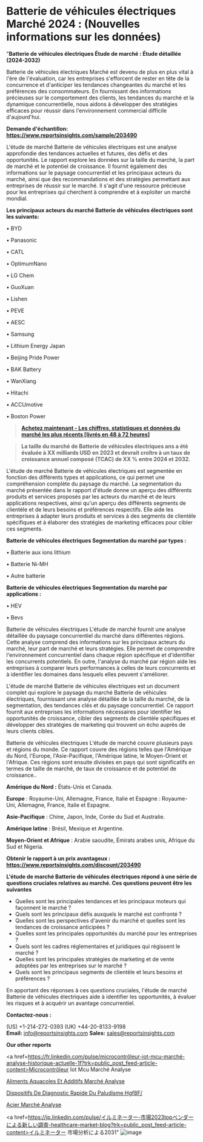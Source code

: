# Batterie de véhicules électriques Marché 2024 : (Nouvelles informations sur les données)

"<strong>Batterie de véhicules électriques Étude de marché : Étude détaillée (2024-2032)</strong>

Batterie de véhicules électriques Marché est devenu de plus en plus vital à l'ère de l'évaluation, car les entreprises s'efforcent de rester en tête de la concurrence et d'anticiper les tendances changeantes du marché et les préférences des consommateurs. En fournissant des informations précieuses sur le comportement des clients, les tendances du marché et la dynamique concurrentielle, nous aidons à développer des stratégies efficaces pour réussir dans l'environnement commercial difficile d'aujourd'hui.

<strong>Demande d'échantillon: <a href=https://www.reportsinsights.com/sample/203490>https://www.reportsinsights.com/sample/203490</a></strong>

L'étude de marché Batterie de véhicules électriques est une analyse approfondie des tendances actuelles et futures, des défis et des opportunités. Le rapport explore les données sur la taille du marché, la part de marché et le potentiel de croissance. Il fournit également des informations sur le paysage concurrentiel et les principaux acteurs du marché, ainsi que des recommandations et des stratégies permettant aux entreprises de réussir sur le marché. Il s'agit d'une ressource précieuse pour les entreprises qui cherchent à comprendre et à exploiter un marché mondial.

<strong>Les principaux acteurs du marché Batterie de véhicules électriques sont les suivants:</strong>

• BYD

• Panasonic

• CATL

• OptimumNano

• LG Chem

• GuoXuan

• Lishen

• PEVE

• AESC

• Samsung

• Lithium Energy Japan

• Beijing Pride Power

• BAK Battery

• WanXiang

• Hitachi

• ACCUmotive

• Boston Power
<blockquote><a href=https://www.reportsinsights.com/buynow/203490><span style=text-decoration: underline;><strong>Achetez maintenant - Les chiffres, statistiques et données du marché les plus récents [livrés en 48 à 72 heures]</strong></span></a></blockquote>
<blockquote><span style=text-decoration: underline;><strong>La taille du marché de Batterie de véhicules électriques ans a été évaluée à XX milliards USD en 2023 et devrait croître à un taux de croissance annuel composé (TCAC) de XX % entre 2024 et 2032.</strong></span></blockquote>
L'étude de marché Batterie de véhicules électriques est segmentée en fonction des différents types et applications, ce qui permet une compréhension complète du paysage du marché. La segmentation du marché présentée dans le rapport d'étude donne un aperçu des différents produits et services proposés par les acteurs du marché et de leurs applications respectives, ainsi qu'un aperçu des différents segments de clientèle et de leurs besoins et préférences respectifs. Elle aide les entreprises à adapter leurs produits et services à des segments de clientèle spécifiques et à élaborer des stratégies de marketing efficaces pour cibler ces segments.

<strong>Batterie de véhicules électriques Segmentation du marché par types :</strong>

• Batterie aux ions lithium

• Batterie Ni-MH

• Autre batterie

<strong>Batterie de véhicules électriques Segmentation du marché par applications :</strong>

• HEV

• Bevs

Batterie de véhicules électriques L'étude de marché fournit une analyse détaillée du paysage concurrentiel du marché dans différentes régions. Cette analyse comprend des informations sur les principaux acteurs du marché, leur part de marché et leurs stratégies. Elle permet de comprendre l'environnement concurrentiel dans chaque région spécifique et d'identifier les concurrents potentiels. En outre, l'analyse du marché par région aide les entreprises à comparer leurs performances à celles de leurs concurrents et à identifier les domaines dans lesquels elles peuvent s'améliorer.

L'étude de marché Batterie de véhicules électriques est un document complet qui explore le paysage du marché Batterie de véhicules électriques, fournissant une analyse détaillée de la taille du marché, de la segmentation, des tendances clés et du paysage concurrentiel. Ce rapport fournit aux entreprises les informations nécessaires pour identifier les opportunités de croissance, cibler des segments de clientèle spécifiques et développer des stratégies de marketing qui trouvent un écho auprès de leurs clients cibles.

Batterie de véhicules électriques L'étude de marché couvre plusieurs pays et régions du monde. Ce rapport couvre des régions telles que l'Amérique du Nord, l'Europe, l'Asie-Pacifique, l'Amérique latine, le Moyen-Orient et l'Afrique. Ces régions sont ensuite divisées en pays qui sont significatifs en termes de taille de marché, de taux de croissance et de potentiel de croissance..

<strong>Amérique du Nord :</strong> États-Unis et Canada.

<strong>Europe</strong> : Royaume-Uni, Allemagne, France, Italie et Espagne : Royaume-Uni, Allemagne, France, Italie et Espagne.

<strong>Asie-Pacifique</strong> : Chine, Japon, Inde, Corée du Sud et Australie.

<strong>Amérique latine</strong> : Brésil, Mexique et Argentine.

<strong>Moyen-Orient et Afrique</strong> : Arabie saoudite, Émirats arabes unis, Afrique du Sud et Nigeria.

<strong>Obtenir le rapport à un prix avantageux : <a href=https://www.reportsinsights.com/discount/203490>https://www.reportsinsights.com/discount/203490</a></strong>

<strong>L'étude de marché Batterie de véhicules électriques répond à une série de questions cruciales relatives au marché. Ces questions peuvent être les suivantes</strong>
<ul>
  <li>Quelles sont les principales tendances et les principaux moteurs qui façonnent le marché ?</li>
  <li>Quels sont les principaux défis auxquels le marché est confronté ?</li>
  <li>Quelles sont les perspectives d'avenir du marché et quelles sont les tendances de croissance anticipées ?</li>
  <li>Quelles sont les principales opportunités du marché pour les entreprises ?</li>
  <li>Quels sont les cadres réglementaires et juridiques qui régissent le marché ?</li>
  <li>Quelles sont les principales stratégies de marketing et de vente adoptées par les entreprises sur le marché ?</li>
  <li>Quels sont les principaux segments de clientèle et leurs besoins et préférences ?</li>
</ul>
En apportant des réponses à ces questions cruciales, l'étude de marché Batterie de véhicules électriques aide à identifier les opportunités, à évaluer les risques et à acquérir un avantage concurrentiel.

<strong>Contactez-nous :</strong>

(US) +1-214-272-0393
(UK) +44-20-8133-9198
<strong>Email:</strong> <a>info@reportsinsights.com</a>
<strong>Sales:</strong> <a>sales@reportsinsights.com</a>

<strong>Our other reports</strong>

<a href=https://fr.linkedin.com/pulse/microcontrôleur-iot-mcu-marché-analyse-historique-actuelle-1f?trk=public_post_feed-article-content>Microcontrôleur Iot Mcu Marché Analyse</a>

<a href=https://www.linkedin.com/pulse/aliments-aquacoles-et-additifs-march%C3%A9-analyse-hjk0f/>Aliments Aquacoles Et Additifs Marché Analyse</a>

<a href=https://www.linkedin.com/pulse/dispositifs-de-diagnostic-rapide-du-paludisme-hgf8f/>Dispositifs De Diagnostic Rapide Du Paludisme Hgf8F/</a>

<a href=https://www.linkedin.com/pulse/acier-march%C3%A9-perspective-par-lexpert-u9lrf/>Acier Marché Analyse</a>

<a href=https://jp.linkedin.com/pulse/イルミネーター-市場2023topベンダーによる新しい調査-healthcare-market-blog?trk=public_post_feed-article-content>イルミネーター 市場分析による2031</a>"
![image](https://github.com/daminid12/RImarketTech/assets/158430485/a7fd3007-9d6b-41f7-8f26-77fd60f563d9)
